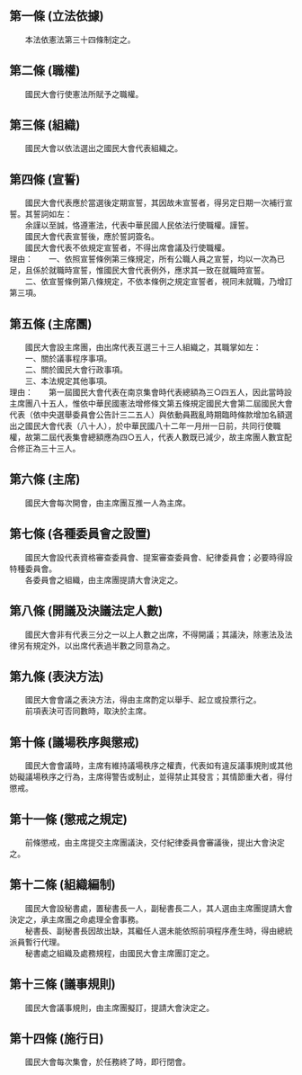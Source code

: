 第一條 (立法依據)
-----------------
　　本法依憲法第三十四條制定之。  


第二條 (職權)
-------------
　　國民大會行使憲法所賦予之職權。  


第三條 (組織)
-------------
　　國民大會以依法選出之國民大會代表組織之。  


第四條 (宣誓)
-------------
　　國民大會代表應於當選後定期宣誓，其因故未宣誓者，得另定日期一次補行宣誓。其誓詞如左：  
　　余謹以至誠，恪遵憲法，代表中華民國人民依法行使職權。謹誓。  
　　國民大會代表宣誓後，應於誓詞簽名。  
　　國民大會代表不依規定宣誓者，不得出席會議及行使職權。  
理由：　　一、依照宣誓條例第三條規定，所有公職人員之宣誓，均以一次為已足，且係於就職時宣誓，惟國民大會代表例外，應求其一致在就職時宣誓。
　　二、依宣誓條例第八條規定，不依本條例之規定宣誓者，視同未就職，乃增訂第三項。

第五條 (主席團)
---------------
　　國民大會設主席團，由出席代表互選三十三人組織之，其職掌如左：  
　　一、關於議事程序事項。  
　　二、關於國民大會行政事項。  
　　三、本法規定其他事項。  
理由：　　第一屆國民大會代表在南京集會時代表總額為三○四五人，因此當時設主席團八十五人，惟依中華民國憲法增修條文第五條規定國民大會第二屆國民大會代表（依中央選舉委員會公告計三二五人）與依動員戡亂時期臨時條款增加名額選出之國民大會代表（八十人），於中華民國八十二年一月卅一日前，共同行使職權，故第二屆代表集會總額應為四○五人，代表人數既已減少，故主席團人數宜配合修正為三十三人。

第六條 (主席)
-------------
　　國民大會每次開會，由主席團互推一人為主席。  


第七條 (各種委員會之設置)
-------------------------
　　國民大會設代表資格審查委員會、提案審查委員會、紀律委員會；必要時得設特種委員會。  
　　各委員會之組織，由主席團提請大會決定之。  


第八條 (開議及決議法定人數)
---------------------------
　　國民大會非有代表三分之一以上人數之出席，不得開議；其議決，除憲法及法律另有規定外，以出席代表過半數之同意為之。  


第九條 (表決方法)
-----------------
　　國民大會會議之表決方法，得由主席酌定以舉手、起立或投票行之。  
　　前項表決可否同數時，取決於主席。  


第十條 (議場秩序與懲戒)
-----------------------
　　國民大會會議時，主席有維持議場秩序之權責，代表如有違反議事規則或其他妨礙議場秩序之行為，主席得警告或制止，並得禁止其發言；其情節重大者，得付懲戒。  


第十一條 (懲戒之規定)
---------------------
　　前條懲戒，由主席提交主席團議決，交付紀律委員會審議後，提出大會決定之。  


第十二條 (組織編制)
-------------------
　　國民大會設秘書處，置秘書長一人，副秘書長二人，其人選由主席團提請大會決定之，承主席團之命處理全會事務。  
　　秘書長、副秘書長因故出缺，其繼任人選未能依照前項程序產生時，得由總統派員暫行代理。  
　　秘書處之組織及處務規程，由國民大會主席團訂定之。  


第十三條 (議事規則)
-------------------
　　國民大會議事規則，由主席團擬訂，提請大會決定之。  


第十四條 (施行日)
-----------------
　　國民大會每次集會，於任務終了時，即行閉會。